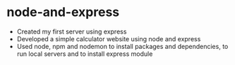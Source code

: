 # node-and-express

* Created my first server using express
* Developed a simple calculator website using node and express
* Used node, npm and nodemon to install packages and dependencies, to run local servers and to install express module
